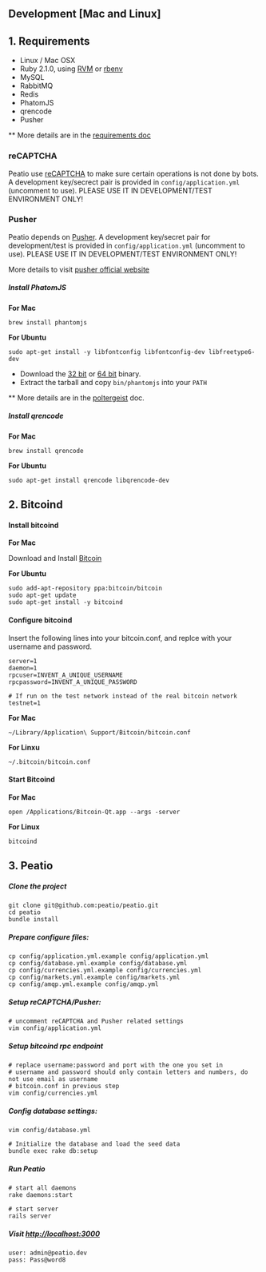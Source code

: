 Development [Mac and Linux]
-------------------------------------

## 1. Requirements

* Linux / Mac OSX
* Ruby 2.1.0, using [RVM](http://rvm.io/) or [rbenv](https://github.com/sstephenson/rbenv)
* MySQL
* RabbitMQ
* Redis
* PhatomJS
* qrencode
* Pusher

** More details are in the [requirements doc](doc/install/requirements.md)

### reCAPTCHA

Peatio use [reCAPTCHA](https://www.google.com/recaptcha) to make sure certain operations is not done by bots. A development key/secrect pair is provided in `config/application.yml` (uncomment to use). PLEASE USE IT IN DEVELOPMENT/TEST ENVIRONMENT ONLY!

### Pusher

Peatio depends on [Pusher](http://pusher.com). A development key/secret pair for development/test is provided in `config/application.yml` (uncomment to use). PLEASE USE IT IN DEVELOPMENT/TEST ENVIRONMENT ONLY!

More details to visit [pusher official website](http://pusher.com)

##### Install PhatomJS

**For Mac**

    brew install phantomjs

**For Ubuntu**

    sudo apt-get install -y libfontconfig libfontconfig-dev libfreetype6-dev

* Download the [32 bit](https://phantomjs.googlecode.com/files/phantomjs-1.9.2-linux-i686.tar.bz2)
or [64 bit](https://phantomjs.googlecode.com/files/phantomjs-1.9.2-linux-x86_64.tar.bz2)
binary.
* Extract the tarball and copy `bin/phantomjs` into your `PATH`

** More details are in the [poltergeist](https://github.com/jonleighton/poltergeist/blob/master/README.md) doc.

##### Install qrencode

**For Mac**

    brew install qrencode

**For Ubuntu**

    sudo apt-get install qrencode libqrencode-dev

## 2. Bitcoind

#### Install bitcoind

**For Mac**

Download and Install [Bitcoin](http://bitcoin.org/en/download)

**For Ubuntu**

    sudo add-apt-repository ppa:bitcoin/bitcoin
    sudo apt-get update
    sudo apt-get install -y bitcoind

#### Configure bitcoind

Insert the following lines into your bitcoin.conf, and replce with your username and password.

    server=1
    daemon=1
    rpcuser=INVENT_A_UNIQUE_USERNAME
    rpcpassword=INVENT_A_UNIQUE_PASSWORD

    # If run on the test network instead of the real bitcoin network
    testnet=1


**For Mac**

    ~/Library/Application\ Support/Bitcoin/bitcoin.conf

**For Linxu**

    ~/.bitcoin/bitcoin.conf


#### Start Bitcoind

**For Mac**

    open /Applications/Bitcoin-Qt.app --args -server

**For Linux**

    bitcoind


## 3. Peatio

##### Clone the project

    git clone git@github.com:peatio/peatio.git
    cd peatio
    bundle install

##### Prepare configure files:

    cp config/application.yml.example config/application.yml
    cp config/database.yml.example config/database.yml
    cp config/currencies.yml.example config/currencies.yml
    cp config/markets.yml.example config/markets.yml
    cp config/amqp.yml.example config/amqp.yml

##### Setup reCAPTCHA/Pusher:

    # uncomment reCAPTCHA and Pusher related settings
    vim config/application.yml

##### Setup bitcoind rpc endpoint

    # replace username:password and port with the one you set in
    # username and password should only contain letters and numbers, do not use email as username
    # bitcoin.conf in previous step
    vim config/currencies.yml

##### Config database settings:

    vim config/database.yml

    # Initialize the database and load the seed data
    bundle exec rake db:setup

##### Run Peatio

    # start all daemons
    rake daemons:start

    # start server
    rails server

##### Visit [http://localhost:3000](http://localhost:3000)

    user: admin@peatio.dev
    pass: Pass@word8

